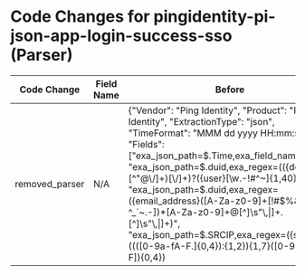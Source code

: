 # Code Changes for pingidentity-pi-json-app-login-success-sso (Parser)

| Code Change | Field Name | Before | After |
|-------------|------------|--------|-------|
| removed_parser | N/A | {"Vendor": "Ping Identity", "Product": "Ping Identity", "ExtractionType": "json", "TimeFormat": "MMM dd yyyy HH:mm:ss.SSS", "Fields": ["exa_json_path=$.Time,exa_field_name=time", "exa_json_path=$.duid,exa_regex=(({domain}[^\"@\\\/]+)[\\\/]+)?({user}[\w\.\-\!\#\^\~]{1,40}\$?)", "exa_json_path=$.duid,exa_regex=({email_address}([A-Za-z0-9]+[!#$%&'+\/=?^_`~.-])*[A-Za-z0-9]+@[^\]\s\"\\,\|]+\.[^\]\s\"\\,\|]+)", "exa_json_path=$.SRCIP,exa_regex=({src_ip}((([0-9a-fA-F.]{0,4}):{1,2}){1,7}([0-9a-fA-F]){0,4})|(((25[0-5]|(2[0-4]|1\d|[0-9]|)\d)\.?\b){4}))(:({src_port}\d+))?", "exa_json_path=$..remoteAddr,exa_regex=({dest_ip}((([0-9a-fA-F.]{0,4}):{1,2}){1,7}([0-9a-fA-F]){0,4})|(((25[0-5]|(2[0-4]|1\d|[0-9]|)\d)\.?\b){4}))(:({dest_port}\d+))?", "exa_json_path=$.Status,exa_field_name=result", "exa_json_path=$.Protocol,exa_field_name=protocol", "exa_json_path=$.PingHost,exa_field_name=host", "exa_json_path=$.EventType,exa_field_name=operation", "exa_json_path=$.DescriptionFail,exa_field_name=failure_reason"], "Name": "pingidentity-pi-json-app-login-success-sso", "Conditions": ["\"EventType\": \"SSO\"", "\"Status\": \"success\""], "ParserVersion": "v1.0.0"} | N/A |